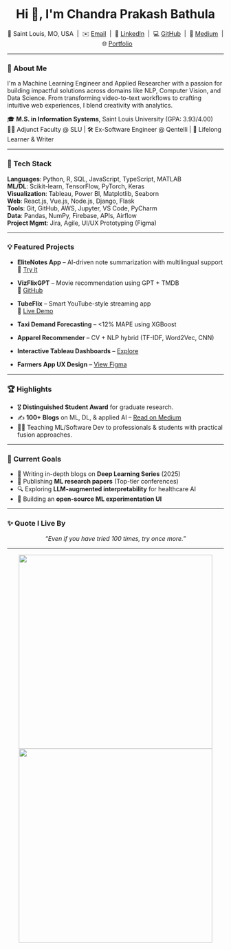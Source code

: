 <!-- GitHub Profile README for Chandra Prakash Bathula -->

<h1 align="center">Hi 👋, I'm Chandra Prakash Bathula</h1>
<p align="center">
📍 Saint Louis, MO, USA &nbsp;|&nbsp; ✉️ <a href="mailto:chandraprakash.bathula@slu.edu">Email</a> &nbsp;|&nbsp; 
🔗 <a href="https://www.linkedin.com/in/chandra-prakash-bathula/">LinkedIn</a> &nbsp;|&nbsp;
💻 <a href="https://github.com/ChandraPrakash-Bathula">GitHub</a> &nbsp;|&nbsp;
📝 <a href="https://medium.com/@ChandraPrakash-Bathula">Medium</a> &nbsp;|&nbsp;
🌐 <a href="https://portfolio-chandra-prakash-bathulas-projects.vercel.app/">Portfolio</a>
</p>

---

### 🚀 About Me

I'm a Machine Learning Engineer and Applied Researcher with a passion for building impactful solutions across domains like NLP, Computer Vision, and Data Science. From transforming video-to-text workflows to crafting intuitive web experiences, I blend creativity with analytics.

🎓 **M.S. in Information Systems**, Saint Louis University (GPA: 3.93/4.00)  
👨‍🏫 Adjunct Faculty @ SLU | 🛠 Ex-Software Engineer @ Qentelli | 🧠 Lifelong Learner & Writer

---

### 🔧 Tech Stack

**Languages**: Python, R, SQL, JavaScript, TypeScript, MATLAB  
**ML/DL**: Scikit-learn, TensorFlow, PyTorch, Keras  
**Visualization**: Tableau, Power BI, Matplotlib, Seaborn  
**Web**: React.js, Vue.js, Node.js, Django, Flask  
**Tools**: Git, GitHub, AWS, Jupyter, VS Code, PyCharm  
**Data**: Pandas, NumPy, Firebase, APIs, Airflow  
**Project Mgmt**: Jira, Agile, UI/UX Prototyping (Figma)

---

### 💡 Featured Projects

- **EliteNotes App** – AI-driven note summarization with multilingual support  
  🔗 [Try it](https://elite-notes-poc.vercel.app/browse)

- **VizFlixGPT** – Movie recommendation using GPT + TMDB  
  🔗 [GitHub](https://github.com/ChandraPrakash-Bathula)

- **TubeFlix** – Smart YouTube-style streaming app  
  🔗 [Live Demo](https://utubeflix-79845.web.app/)

- **Taxi Demand Forecasting** – <12% MAPE using XGBoost  
- **Apparel Recommender** – CV + NLP hybrid (TF-IDF, Word2Vec, CNN)  
- **Interactive Tableau Dashboards** – [Explore](https://public.tableau.com/app/profile/chandra.prakash.bathula/vizzes)  
- **Farmers App UX Design** – [View Figma](https://www.figma.com/proto/Tw1U10o4bFJul3OJTSAXHd/Portfolio-Project)

---

### 🏆 Highlights

- 🎖 **Distinguished Student Award** for graduate research.
- ✍️ **100+ Blogs** on ML, DL, & applied AI – [Read on Medium](https://medium.com/@ChandraPrakash-Bathula)
- 👨‍🏫 Teaching ML/Software Dev to professionals & students with practical fusion approaches.

---

### 📌 Current Goals

- 🎯 Writing in-depth blogs on **Deep Learning Series** (2025)
- 🧪 Publishing **ML research papers** (Top-tier conferences)
- 🔍 Exploring **LLM-augmented interpretability** for healthcare AI
- 🌱 Building an **open-source ML experimentation UI**

---

### ✨ Quote I Live By

<p align="center"><i>“Even if you have tried 100 times, try once more.”</i></p>

---

<!-- GitHub Stats (optional) -->
<p align="center">
  <img src="https://github-readme-stats.vercel.app/api?username=ChandraPrakash-Bathula&show_icons=true&theme=github_dark" width="450"/>
  <img src="https://github-readme-streak-stats.herokuapp.com/?user=ChandraPrakash-Bathula&theme=github-dark-blue" width="450"/>
</p>
